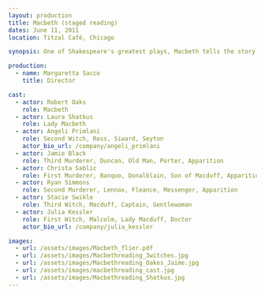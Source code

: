 ```yaml
---
layout: production
title: Macbeth (staged reading)
dates: June 11, 2011
location: Titzal Café, Chicago

synopsis: One of Shakespeare's greatest plays, Macbeth tells the story of the treacherous rise and bloody fall of the King of Scotland. Informed by a trio of witches that he is destined to become King, Macbeth and his wife go to greater and greater lengths to attain and to hold onto this goal.

production:
  - name: Margaretta Sacco
    title: Director

cast:
  - actor: Robert Oaks
    role: Macbeth
  - actor: Laura Shatkus
    role: Lady Macbeth
  - actor: Angeli Primlani
    role: Second Witch, Ross, Siward, Seyton
    actor_bio_url: /company/angeli_primlani
  - actor: Jamie Black
    role: Third Murderer, Duncan, Old Man, Porter, Apparition
  - actor: Christa Sablic
    role: First Murderer, Banquo, Donalblain, Son of Macduff, Apparition
  - actor: Ryan Simmons
    role: Second Murderer, Lennox, Fleance, Messenger, Apparition
  - actor: Stacie Swikle
    role: Third Witch, Macduff, Captain, Gentlewoman
  - actor: Julia Kessler
    role: First Witch, Malcolm, Lady Macduff, Doctor
    actor_bio_url: /company/julia_kessler

images:
  - url: /assets/images/Macbeth_flier.pdf
  - url: /assets/images/Macbethreading_3witches.jpg
  - url: /assets/images/Macbethreading_Oakes_Jaime.jpg
  - url: /assets/images/macbethreading_cast.jpg
  - url: /assets/images/Macbethreading_Shatkus.jpg
---
```




